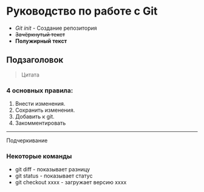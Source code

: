 # Руководство по работе с Git
* *Git init* - Создание репозитория
* ~~Зачёркнутый текст~~
* **Полужирный текст**
## Подзаголовок

> Цитата

### 4 основных правила:
1. Внести изменения.
2. Сохранить изменения.
3. Добавить к git.
4. Закомментировать

--- 
Подчеркивание

### Некоторые команды
* git diff - показывает разницу
* git status  - показывает статус
* git checkout xxxx - загружает версию хххх



